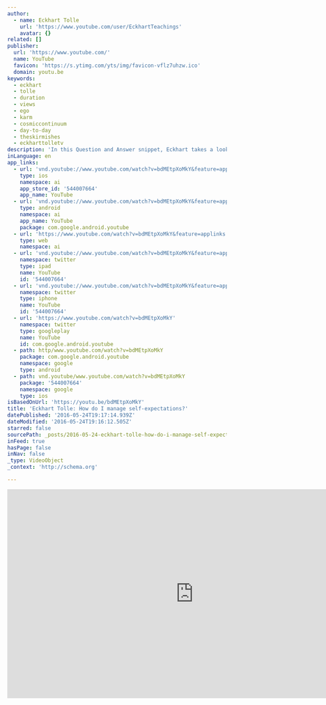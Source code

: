 ```yaml
---
author:
  - name: Eckhart Tolle
    url: 'https://www.youtube.com/user/EckhartTeachings'
    avatar: {}
related: []
publisher:
  url: 'https://www.youtube.com/'
  name: YouTube
  favicon: 'https://s.ytimg.com/yts/img/favicon-vflz7uhzw.ico'
  domain: youtu.be
keywords:
  - eckhart
  - tolle
  - duration
  - views
  - ego
  - karm
  - cosmiccontinuum
  - day-to-day
  - theskirmishes
  - eckharttolletv
description: 'In this Question and Answer snippet, Eckhart takes a look at habitual patterns and how to break free of them. To view this on our website, please click here: http://www.eckharttolletv.com/free/default.aspx?f=1#/862476596/Q-A-SAMPLE--How-do-I-manage-self-expectations'
inLanguage: en
app_links:
  - url: 'vnd.youtube://www.youtube.com/watch?v=bdMEtpXoMkY&feature=applinks'
    type: ios
    namespace: ai
    app_store_id: '544007664'
    app_name: YouTube
  - url: 'vnd.youtube://www.youtube.com/watch?v=bdMEtpXoMkY&feature=applinks'
    type: android
    namespace: ai
    app_name: YouTube
    package: com.google.android.youtube
  - url: 'https://www.youtube.com/watch?v=bdMEtpXoMkY&feature=applinks'
    type: web
    namespace: ai
  - url: 'vnd.youtube://www.youtube.com/watch?v=bdMEtpXoMkY&feature=applinks'
    namespace: twitter
    type: ipad
    name: YouTube
    id: '544007664'
  - url: 'vnd.youtube://www.youtube.com/watch?v=bdMEtpXoMkY&feature=applinks'
    namespace: twitter
    type: iphone
    name: YouTube
    id: '544007664'
  - url: 'https://www.youtube.com/watch?v=bdMEtpXoMkY'
    namespace: twitter
    type: googleplay
    name: YouTube
    id: com.google.android.youtube
  - path: http/www.youtube.com/watch?v=bdMEtpXoMkY
    package: com.google.android.youtube
    namespace: google
    type: android
  - path: vnd.youtube/www.youtube.com/watch?v=bdMEtpXoMkY
    package: '544007664'
    namespace: google
    type: ios
isBasedOnUrl: 'https://youtu.be/bdMEtpXoMkY'
title: 'Eckhart Tolle: How do I manage self-expectations?'
datePublished: '2016-05-24T19:17:14.939Z'
dateModified: '2016-05-24T19:16:12.505Z'
starred: false
sourcePath: _posts/2016-05-24-eckhart-tolle-how-do-i-manage-self-expectations.md
inFeed: true
hasPage: false
inNav: false
_type: VideoObject
_context: 'http://schema.org'

---
```

<iframe src="https://cdn.embedly.com/widgets/media.html?src=https%3A%2F%2Fwww.youtube.com%2Fembed%2FbdMEtpXoMkY%3Ffeature%3Doembed&amp;url=http%3A%2F%2Fwww.youtube.com%2Fwatch%3Fv%3DbdMEtpXoMkY&amp;image=https%3A%2F%2Fi.ytimg.com%2Fvi%2FbdMEtpXoMkY%2Fhqdefault.jpg&amp;key=b7d04c9b404c499eba89ee7072e1c4f7&amp;type=text%2Fhtml&amp;schema=youtube" width="854" height="480" scrolling="no" frameborder="0" allowfullscreen="" style=""></iframe>